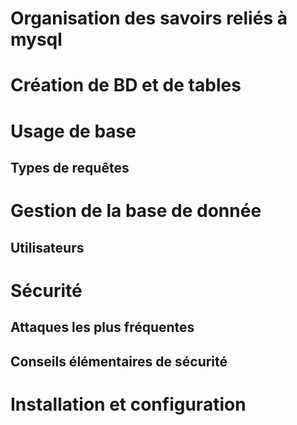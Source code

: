 # Organisation des savoirs reliés à mysql




# Création de BD et de tables



# Usage de base

## Types de requêtes


# Gestion de la base de donnée

## Utilisateurs


# Sécurité

## Attaques les plus fréquentes

## Conseils élémentaires de sécurité


# Installation et configuration
